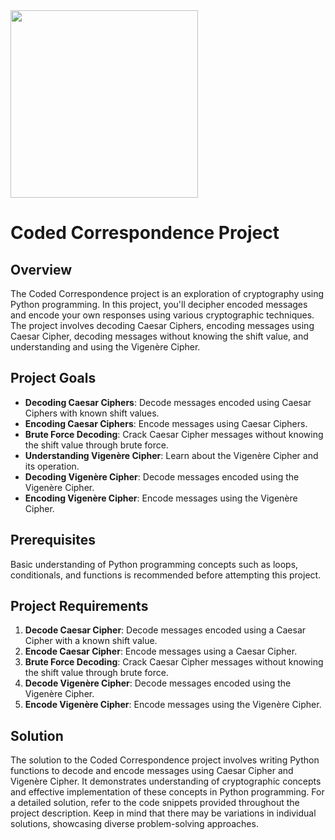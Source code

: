 <img src="https://github.com/hugo4s/coded_correspondence_python/assets/140451515/611eeabf-c0b8-4caa-9a57-30dee6e0acca" width="300"> 



# Coded Correspondence Project

## Overview
The Coded Correspondence project is an exploration of cryptography using Python programming. In this project, you'll decipher encoded messages and encode your own responses using various cryptographic techniques. The project involves decoding Caesar Ciphers, encoding messages using Caesar Cipher, decoding messages without knowing the shift value, and understanding and using the Vigenère Cipher.

## Project Goals
- **Decoding Caesar Ciphers**: Decode messages encoded using Caesar Ciphers with known shift values.
- **Encoding Caesar Ciphers**: Encode messages using Caesar Ciphers.
- **Brute Force Decoding**: Crack Caesar Cipher messages without knowing the shift value through brute force.
- **Understanding Vigenère Cipher**: Learn about the Vigenère Cipher and its operation.
- **Decoding Vigenère Cipher**: Decode messages encoded using the Vigenère Cipher.
- **Encoding Vigenère Cipher**: Encode messages using the Vigenère Cipher.

## Prerequisites
Basic understanding of Python programming concepts such as loops, conditionals, and functions is recommended before attempting this project.

## Project Requirements
1. **Decode Caesar Cipher**: Decode messages encoded using a Caesar Cipher with a known shift value.
2. **Encode Caesar Cipher**: Encode messages using a Caesar Cipher.
3. **Brute Force Decoding**: Crack Caesar Cipher messages without knowing the shift value through brute force.
4. **Decode Vigenère Cipher**: Decode messages encoded using the Vigenère Cipher.
5. **Encode Vigenère Cipher**: Encode messages using the Vigenère Cipher.

## Solution
The solution to the Coded Correspondence project involves writing Python functions to decode and encode messages using Caesar Cipher and Vigenère Cipher. It demonstrates understanding of cryptographic concepts and effective implementation of these concepts in Python programming. For a detailed solution, refer to the code snippets provided throughout the project description. Keep in mind that there may be variations in individual solutions, showcasing diverse problem-solving approaches.
